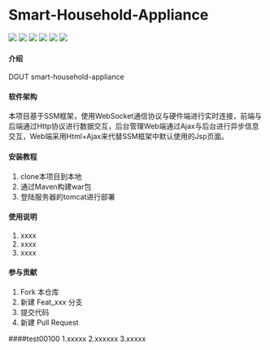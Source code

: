 # Smart-Household-Appliance
![](https://img.shields.io/badge/JDK-JDK1.8-brightgreen) 
![](https://img.shields.io/badge/Spring-v4.1.3-brightgreen)
![](https://img.shields.io/badge/Maven-v3.6.1-brightgreen)
![](https://img.shields.io/badge/MySql-v5.1.47-blue)
![](https://img.shields.io/badge/Tomcat-v7.0.103-blue)
![](https://img.shields.io/badge/Author-Andrew%20Cheung-lightgrey)

#### 介绍
DGUT smart-household-appliance

#### 软件架构
本项目基于SSM框架，使用WebSocket通信协议与硬件端进行实时连接，前端与后端通过Http协议进行数据交互，后台管理Web端通过Ajax与后台进行异步信息交互，Web端采用Html+Ajax来代替SSM框架中默认使用的Jsp页面。


#### 安装教程

1.  clone本项目到本地
2.  通过Maven构建war包
3.  登陆服务器的tomcat进行部署

#### 使用说明

1.  xxxx
2.  xxxx
3.  xxxx

#### 参与贡献

1.  Fork 本仓库
2.  新建 Feat_xxx 分支
3.  提交代码
4.  新建 Pull Request

####test00100
1.xxxxx
2.xxxxxx
3.xxxxx
